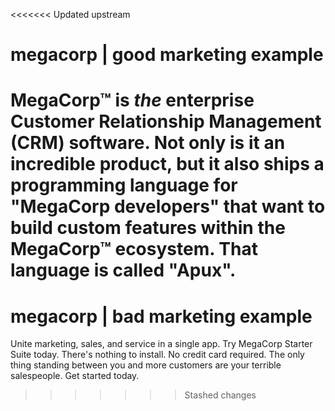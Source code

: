 <<<<<<< Updated upstream
# megacorp | good marketing example

MegaCorp™ is *the* enterprise Customer Relationship Management (CRM) software. Not only is it an incredible product, but it also ships a programming language for "MegaCorp developers" that want to build custom features within the MegaCorp™ ecosystem. That language is called "Apux".
=======
# megacorp | bad marketing example

Unite marketing, sales, and service in a single app. Try MegaCorp Starter Suite today. There's nothing to install. No credit card required. The only thing standing between you and more customers are your terrible salespeople. Get started today.
>>>>>>> Stashed changes
